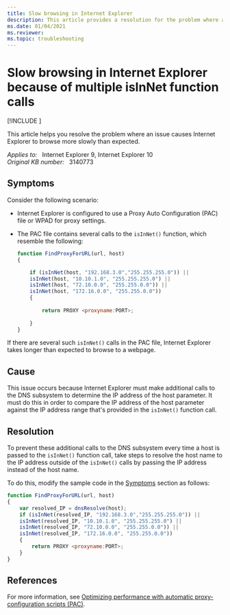 ```yaml
---
title: Slow browsing in Internet Explorer
description: This article provides a resolution for the problem where an issue causes Internet Explorer to browse more slowly than expected.
ms.date: 01/04/2021
ms.reviewer: 
ms.topic: troubleshooting
---
```

# Slow browsing in Internet Explorer because of multiple isInNet function calls

[!INCLUDE [](../../../includes/browsers-important.md)]

This article helps you resolve the problem where an issue causes Internet Explorer to browse more slowly than expected.

_Applies to:_ &nbsp; Internet Explorer 9, Internet Explorer 10  
_Original KB number:_ &nbsp; 3140773

## Symptoms

Consider the following scenario:

- Internet Explorer is configured to use a Proxy Auto Configuration (PAC) file or WPAD for proxy settings.
- The PAC file contains several calls to the `isInNet()` function, which resemble the following:

    ```js
    function FindProxyForURL(url, host)
    {
    
        if (isInNet(host, "192.168.3.0","255.255.255.0")) ||
        isInNet(host, "10.10.1.0", "255.255.255.0") ||
        isInNet(host, "72.10.0.0", "255.255.0.0")) ||
        isInNet(host, "172.16.0.0", "255.255.0.0"))
        {
        
            return PROXY <proxyname:PORT>;
        
        }
    }
    ```

If there are several such `isInNet()` calls in the PAC file, Internet Explorer takes longer than expected to browse to a webpage.

## Cause

This issue occurs because Internet Explorer must make additional calls to the DNS subsystem to determine the IP address of the host parameter. It must do this in order to compare the IP address of the host parameter against the IP address range that's provided in the `isInNet()` function call.

## Resolution

To prevent these additional calls to the DNS subsystem every time a host is passed to the `isInNet()` function call, take steps to resolve the host name to the IP address outside of the `isInNet()` calls by passing the IP address instead of the host name.

To do this, modify the sample code in the [Symptoms](#symptoms) section as follows:

```js
function FindProxyForURL(url, host)
{
    var resolved_IP = dnsResolve(host);
    if (isInNet(resolved_IP, "192.168.3.0","255.255.255.0")) ||
    isInNet(resolved_IP, "10.10.1.0", "255.255.255.0") ||
    isInNet(resolved_IP, "72.10.0.0", "255.255.0.0")) ||
    isInNet(resolved_IP, "172.16.0.0", "255.255.0.0"))
    {
        return PROXY <proxyname:PORT>;
    }
}
```

## References

For more information, see [Optimizing performance with automatic proxy-configuration scripts (PAC)](../connectivity-navigation/optimize-pac-performance.md).
